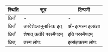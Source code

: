 | स्थिति | सूत्र | टिप्पणी |
| ----- | ------- | ------ |
| ध्रिजँ | - | - |
| ध्रिजँ | उपदेशेऽजनुनासिक इत् | अँ-इत्यस्य इत्संज्ञा |
| ध्रिजँ | शेषात् कर्तरि परस्मैपदम् | इति परस्मैपदम् |
| ध्रिज् | तस्य लोपः | इत्संज्ञकस्य लोपः |
